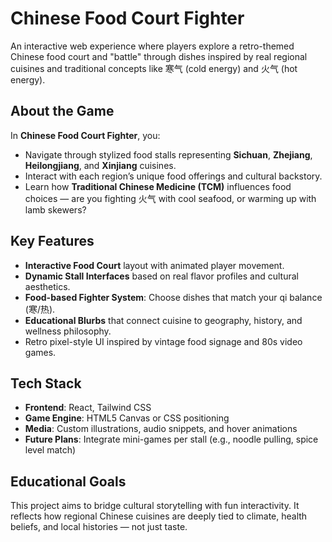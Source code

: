 # Chinese Food Court Fighter 

An interactive web experience where players explore a retro-themed Chinese food court and "battle" through dishes inspired by real regional cuisines and traditional concepts like 寒气 (cold energy) and 火气 (hot energy).

## About the Game

In **Chinese Food Court Fighter**, you:
- Navigate through stylized food stalls representing **Sichuan**, **Zhejiang**, **Heilongjiang**, and **Xinjiang** cuisines.
- Interact with each region’s unique food offerings and cultural backstory.
- Learn how **Traditional Chinese Medicine (TCM)** influences food choices — are you fighting 火气 with cool seafood, or warming up with lamb skewers?

## Key Features

- **Interactive Food Court** layout with animated player movement.
- **Dynamic Stall Interfaces** based on real flavor profiles and cultural aesthetics.
- **Food-based Fighter System**: Choose dishes that match your qi balance (寒/热).
- **Educational Blurbs** that connect cuisine to geography, history, and wellness philosophy.
- Retro pixel-style UI inspired by vintage food signage and 80s video games.

## Tech Stack

- **Frontend**: React, Tailwind CSS  
- **Game Engine**: HTML5 Canvas or CSS positioning  
- **Media**: Custom illustrations, audio snippets, and hover animations  
- **Future Plans**: Integrate mini-games per stall (e.g., noodle pulling, spice level match)

## Educational Goals

This project aims to bridge cultural storytelling with fun interactivity. It reflects how regional Chinese cuisines are deeply tied to climate, health beliefs, and local histories — not just taste.

